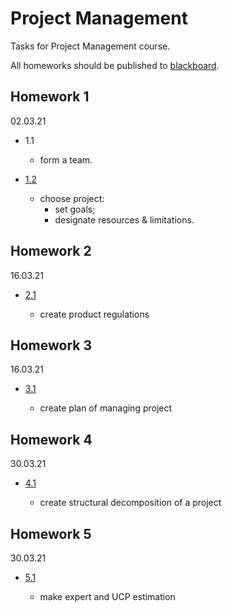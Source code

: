 # Project Management

Tasks for Project Management course.

All homeworks should be published to [blackboard](https://bb.spbu.ru/).

## Homework 1

02.03.21

- 1.1

    - form a team.

- [1.2](./ProductInvention/product_invention.pdf)

    - choose project:
        - set goals;
        - designate resources & limitations.

## Homework 2

16.03.21

- [2.1](./ProductRegulations/product_regulation.pdf)

    - create product regulations

## Homework 3

16.03.21

- [3.1](./ProductPlan/product_plan.pdf)

    - create plan of managing project

## Homework 4

30.03.21

- [4.1](./ProductStructuralDecomposition/product_structural_decomposition.pdf)

    - create structural decomposition of a project

## Homework 5

30.03.21

- [5.1](./ProductEstimation/product_estimation.pdf)

    - make expert and UCP estimation
